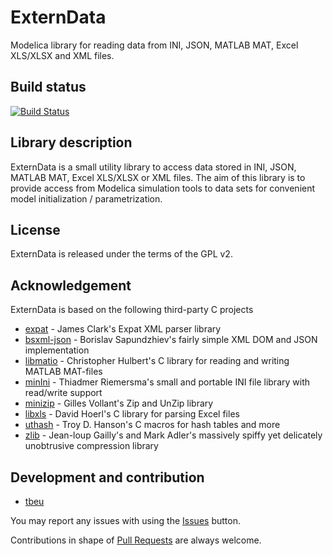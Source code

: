 # ExternData
Modelica library for reading data from INI, JSON, MATLAB MAT, Excel XLS/XLSX and XML files.

## Build status
[![Build Status](https://drone.io/github.com/tbeu/ExternData/status.png)](https://drone.io/github.com/tbeu/ExternData/latest)

## Library description
ExternData is a small utility library to access data stored in INI, JSON, MATLAB MAT, Excel XLS/XLSX or XML files.
The aim of this library is to provide access from Modelica simulation tools to data sets
for convenient model initialization / parametrization.

## License
ExternData is released under the terms of the GPL v2.

## Acknowledgement
ExternData is based on the following third-party C projects
* [expat](http://sourceforge.net/projects/expat) -
James Clark's Expat XML parser library
* [bsxml-json](https://github.com/bsapundzhiev/bsxml-json) -
Borislav Sapundzhiev's fairly simple XML DOM and JSON implementation
* [libmatio](http://sourceforge.net/projects/matio) -
Christopher Hulbert's C library for reading and writing MATLAB MAT-files
* [minIni](https://github.com/compuphase/minIni) -
Thiadmer Riemersma's small and portable INI file library with read/write support
* [minizip](http://www.winimage.com/zLibDll/minizip.html) -
Gilles Vollant's Zip and UnZip library
* [libxls](http://sourceforge.net/projects/libxls) -
David Hoerl's C library for parsing Excel files
* [uthash](https://github.com/troydhanson/uthash) -
Troy D. Hanson's C macros for hash tables and more 
* [zlib](https://github.com/madler/zlib) -
Jean-loup Gailly's and Mark Adler's massively spiffy yet delicately unobtrusive compression library

## Development and contribution
* [tbeu](https://github.com/tbeu)

You may report any issues with using the [Issues](../../issues) button.

Contributions in shape of [Pull Requests](../../pulls) are always welcome.